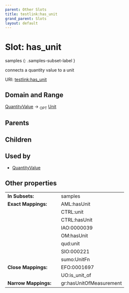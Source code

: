 ```yaml
---
parent: Other Slots
title: testlink:has_unit
grand_parent: Slots
layout: default
---
```


# Slot: has_unit

samples
{: .samples-subset-label }


connects a quantity value to a unit

URI: [testlink:has_unit](https://w3id.org/testlink/vocab/has_unit)

## Domain and Range

[QuantityValue](QuantityValue.md) ->  <sub>OPT</sub> [Unit](types/Unit.md)

## Parents


## Children


## Used by

 * [QuantityValue](QuantityValue.md)

## Other properties

|  |  |  |
| --- | --- | --- |
| **In Subsets:** | | samples |
| **Exact Mappings:** | | AML:hasUnit |
|  | | CTRL:unit |
|  | | CTRL:hasUnit |
|  | | IAO:0000039 |
|  | | OM:hasUnit |
|  | | qud:unit |
|  | | SIO:000221 |
|  | | sumo:UnitFn |
| **Close Mappings:** | | EFO:0001697 |
|  | | UO:is_unit_of |
| **Narrow Mappings:** | | gr:hasUnitOfMeasurement |

